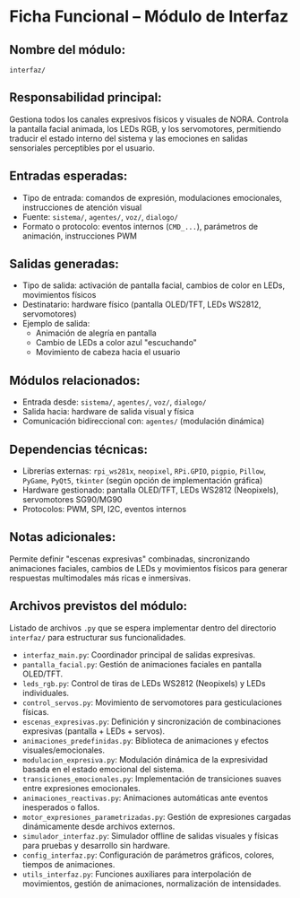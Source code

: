 # Ficha Funcional – Módulo de Interfaz

## Nombre del módulo:
`interfaz/`

## Responsabilidad principal:
Gestiona todos los canales expresivos físicos y visuales de NORA. Controla la pantalla facial animada, los LEDs RGB, y los servomotores, permitiendo traducir el estado interno del sistema y las emociones en salidas sensoriales perceptibles por el usuario.

## Entradas esperadas:
- Tipo de entrada: comandos de expresión, modulaciones emocionales, instrucciones de atención visual
- Fuente: `sistema/`, `agentes/`, `voz/`, `dialogo/`
- Formato o protocolo: eventos internos (`CMD_...`), parámetros de animación, instrucciones PWM

## Salidas generadas:
- Tipo de salida: activación de pantalla facial, cambios de color en LEDs, movimientos físicos
- Destinatario: hardware físico (pantalla OLED/TFT, LEDs WS2812, servomotores)
- Ejemplo de salida:
  - Animación de alegría en pantalla
  - Cambio de LEDs a color azul "escuchando"
  - Movimiento de cabeza hacia el usuario

## Módulos relacionados:
- Entrada desde: `sistema/`, `agentes/`, `voz/`, `dialogo/`
- Salida hacia: hardware de salida visual y física
- Comunicación bidireccional con: `agentes/` (modulación dinámica)

## Dependencias técnicas:
- Librerías externas: `rpi_ws281x`, `neopixel`, `RPi.GPIO`, `pigpio`, `Pillow`, `PyGame`, `PyQt5`, `tkinter` (según opción de implementación gráfica)
- Hardware gestionado: pantalla OLED/TFT, LEDs WS2812 (Neopixels), servomotores SG90/MG90
- Protocolos: PWM, SPI, I2C, eventos internos

## Notas adicionales:
Permite definir "escenas expresivas" combinadas, sincronizando animaciones faciales, cambios de LEDs y movimientos físicos para generar respuestas multimodales más ricas e inmersivas.

## Archivos previstos del módulo:
Listado de archivos `.py` que se espera implementar dentro del directorio `interfaz/` para estructurar sus funcionalidades.

- `interfaz_main.py`: Coordinador principal de salidas expresivas.
- `pantalla_facial.py`: Gestión de animaciones faciales en pantalla OLED/TFT.
- `leds_rgb.py`: Control de tiras de LEDs WS2812 (Neopixels) y LEDs individuales.
- `control_servos.py`: Movimiento de servomotores para gesticulaciones físicas.
- `escenas_expresivas.py`: Definición y sincronización de combinaciones expresivas (pantalla + LEDs + servos).
- `animaciones_predefinidas.py`: Biblioteca de animaciones y efectos visuales/emocionales.
- `modulacion_expresiva.py`: Modulación dinámica de la expresividad basada en el estado emocional del sistema.
- `transiciones_emocionales.py`: Implementación de transiciones suaves entre expresiones emocionales.
- `animaciones_reactivas.py`: Animaciones automáticas ante eventos inesperados o fallos.
- `motor_expresiones_parametrizadas.py`: Gestión de expresiones cargadas dinámicamente desde archivos externos.
- `simulador_interfaz.py`: Simulador offline de salidas visuales y físicas para pruebas y desarrollo sin hardware.
- `config_interfaz.py`: Configuración de parámetros gráficos, colores, tiempos de animaciones.
- `utils_interfaz.py`: Funciones auxiliares para interpolación de movimientos, gestión de animaciones, normalización de intensidades.

